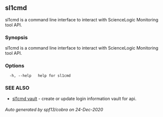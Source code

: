 ## sl1cmd

sl1cmd is a command line interface to interact with ScienceLogic Monitoring tool API.

### Synopsis

sl1cmd is a command line interface to interact with ScienceLogic Monitoring tool API.

### Options

```
  -h, --help   help for sl1cmd
```

### SEE ALSO

* [sl1cmd vault](sl1cmd_vault.md)	 - create or update login information vault for api.

###### Auto generated by spf13/cobra on 24-Dec-2020
